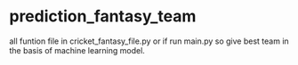 # prediction_fantasy_team


all funtion file in cricket_fantasy_file.py or 
if run main.py so give best team in the basis of machine learning model.
